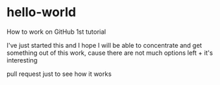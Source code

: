 # hello-world
How to work on GitHub 1st tutorial

I've just started this and I hope I will  be able to concentrate and get something out of this work, cause there are not much options left + it's interesting

pull request just to see how it works
